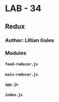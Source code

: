 # LAB - 34

## Redux

### Author: Lillian Gales

### Modules
#### `food-reducer.js`
#### `main-reducer.js`
#### `app.js`
#### `index.js`

